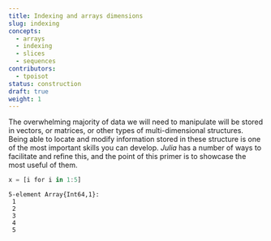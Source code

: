 ```yaml
---
title: Indexing and arrays dimensions
slug: indexing
concepts:
  - arrays
  - indexing
  - slices
  - sequences
contributors:
  - tpoisot
status: construction
draft: true
weight: 1
---
```


The overwhelming majority of data we will need to manipulate will be stored in
vectors, or matrices, or other types of multi-dimensional structures. Being able
to locate and modify information stored in these structure is one of the most
important skills you can develop. *Julia* has a number of ways to facilitate and
refine this, and the point of this primer is to showcase the most useful of
them.

````julia
x = [i for i in 1:5]
````


````
5-element Array{Int64,1}:
 1
 2
 3
 4
 5
````


